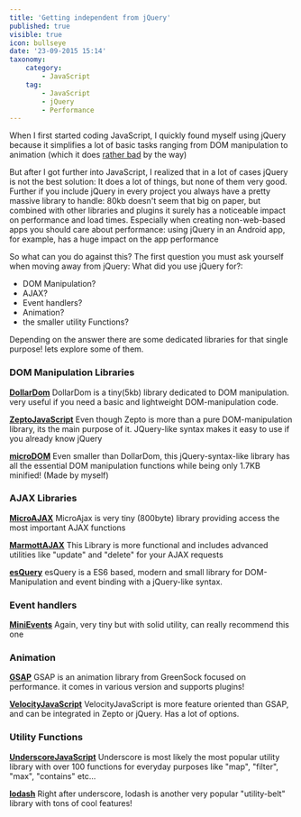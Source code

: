 ```yaml
---
title: 'Getting independent from jQuery'
published: true
visible: true
icon: bullseye
date: '23-09-2015 15:14'
taxonomy:
    category:
        - JavaScript
    tag:
        - JavaScript
        - jQuery
        - Performance
---
```


When I first started coding JavaScript, I quickly found myself using jQuery because it simplifies a lot of basic tasks ranging from DOM manipulation to animation (which it does [rather bad](https://css-tricks.com/myth-busting-css-animations-vs-javascript/) by the way)

But after I got further into JavaScript, I realized that in a lot of cases jQuery is not the best solution: It does a lot of things, but none of them very good. Further if you include jQuery in every project you always have a pretty massive library to handle: 80kb doesn't seem that big on paper, but combined with other libraries and plugins it surely has a noticeable impact on performance and load times. Especially when creating non-web-based apps you should care about performance: using jQuery in an Android app, for example, has a huge impact on the app performance

So what can you do against this? The first question you must ask yourself when moving away from jQuery: What did you use jQuery for?:

*   DOM Manipulation?
*   AJAX?
*   Event handlers?
*   Animation?
*   the smaller utility Functions?

Depending on the answer there are some dedicated libraries for that single purpose! lets explore some of them.

### DOM Manipulation Libraries

**[DollarDom](https://github.com/julienw/dollardom)**
DollarDom is a tiny(5kb) library dedicated to DOM manipulation. very useful if you need a basic and lightweight DOM-manipulation code.

**[ZeptoJavaScript](http://zeptoJavaScript.com/)**
Even though Zepto is more than a pure DOM-manipulation library, its the main purpose of it. JQuery-like syntax makes it easy to use if you already know jQuery

**[microDOM](https://github.com/TheBinaryBee/microDOM)**
Even smaller than DollarDom, this jQuery-syntax-like library has all the essential DOM manipulation functions while being only 1.7KB minified! (Made by myself)

### AJAX Libraries

**[MicroAJAX](https://code.google.com/p/microajax/)**
MicroAjax is very tiny (800byte) library providing access the most important AJAX functions

**[MarmottAJAX](https://github.com/dimitrinicolas/marmottajax)**
This Library is more functional and includes advanced utilities like "update" and "delete" for your AJAX requests

**[esQuery](https://github.com/TheBinaryBee/esQuery)**
esQuery is a ES6 based, modern and small library for DOM-Manipulation and event binding with a jQuery-like syntax.

### Event handlers

**[MiniEvents](https://github.com/allouis/minivents)**
Again, very tiny but with solid utility, can really recommend this one

### Animation

**[GSAP](https://greensock.com/gsap)**
GSAP is an animation library from GreenSock focused on performance. it comes in various version and supports plugins!

**[VelocityJavaScript](http://julian.com/research/velocity/)**
VelocityJavaScript is more feature oriented than GSAP, and can be integrated in Zepto or jQuery. Has a lot of options.

### Utility Functions

**[UnderscoreJavaScript](http://underscoreJavaScript.org/)**
Underscore is most likely the most popular utility library with over 100 functions for everyday purposes like "map", "filter", "max", "contains" etc...

**[lodash](https://lodash.com/")**
Right after underscore, lodash is another very popular "utility-belt" library with tons of cool features!
